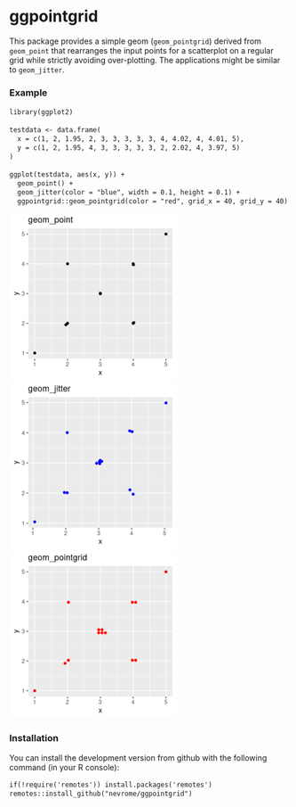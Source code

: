 # ggpointgrid

This package provides a simple geom (`geom_pointgrid`) derived from `geom_point` that rearranges the input points for a scatterplot on a regular grid while strictly avoiding over-plotting. The applications might be similar to `geom_jitter`.

### Example

```
library(ggplot2)

testdata <- data.frame(
  x = c(1, 2, 1.95, 2, 3, 3, 3, 3, 3, 4, 4.02, 4, 4.01, 5),
  y = c(1, 2, 1.95, 4, 3, 3, 3, 3, 3, 2, 2.02, 4, 3.97, 5)
)

ggplot(testdata, aes(x, y)) +
  geom_point() +
  geom_jitter(color = "blue", width = 0.1, height = 0.1) +
  ggpointgrid::geom_pointgrid(color = "red", grid_x = 40, grid_y = 40)
```
<img src="man/figures/01.png" width = 300> <img src="man/figures/02.png" width = 300> <img src="man/figures/03.png" width = 300>

### Installation

You can install the development version from github with the following command (in your R console):

```
if(!require('remotes')) install.packages('remotes')
remotes::install_github("nevrome/ggpointgrid")
```
